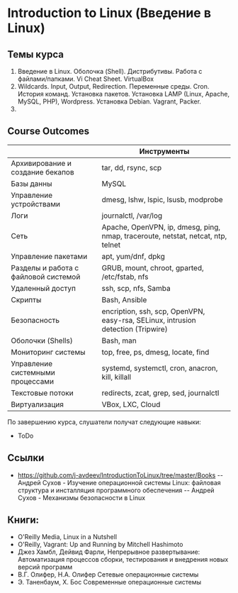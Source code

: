 # Introduction to Linux (Введение в Linux)

## Темы курса
1. Введение в Linux. Оболочка (Shell). Дистрибутивы. Работа с файлами/папками. Vi Cheat Sheet. VirtualBox
2. Wildcards. Input, Output, Redirection. Переменные среды. Cron. История команд. Установка пакетов. Установка LAMP (Linux, Apache, MySQL, PHP), Wordpress. Установка Debian. Vagrant, Packer.
3. 

## Course Outcomes
|                                          |  Инструменты |
| ---------------------------------------- | --- |
| Архивирование и создание бекапов  | tar, dd, rsync, scp |
| Базы данны | MySQL |
| Управление устройствами | dmesg, lshw, lspic, lsusb, modprobe |
| Логи | journalctl, /var/log |
| Сеть | Apache, OpenVPN, ip, dmesg, ping, nmap, traceroute, netstat, netcat, ntp, telnet |
| Управление пакетами | apt, yum/dnf, dpkg |
| Разделы и работа с файловой системой | GRUB, mount, chroot, gparted, /etc/fstab, nfs |
| Удаленный доступ | ssh, scp, nfs, Samba |
| Скрипты | Bash, Ansible |
| Безопасность | encription, ssh, scp, OpenVPN, easy-rsa, SELinux, intrusion detection (Tripwire) |
| Оболочки (Shells) | Bash, man |
| Мониторинг системы | top, free, ps, dmesg, locate, find |
| Управление системными процессами | systemd, systemctl, cron, anacron, kill, killall |
| Текстовые потоки | redirects, zcat, grep, sed, journalctl |
| Виртуализация | VBox, LXC, Cloud |

По завершению курса, слушатели получат следующие навыки:
- ToDo

## Ссылки
- https://github.com/j-avdeev/IntroductionToLinux/tree/master/Books
-- Андрей Сухов - Изучение операционной системы Linux: файловая структура и инсталляция программного обеспечения
-- Андрей Сухов - Механизмы безопасности в Linux


## Книги:
* O'Reilly Media, Linux in a Nutshell
* O'Reilly, Vagrant: Up and Running by Mitchell Hashimoto
* Джез Хамбл, Дейвид Фарли, Непрерывное развертывание: Автоматизация процессов сборки, тестирования и внедрения новых версий программ
* В.Г. Олифер, Н.А. Олифер Сетевые операционные системы
* Э. Таненбаум, Х. Бос Современные операционные системы
